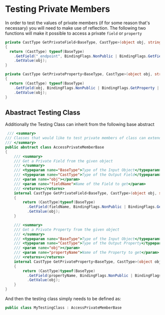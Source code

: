 # Testing Private Members

In order to test the values of private members (if for some reason that's necessary) you will need to make use of reflection. The following two functions will make it possible to access a private `field` or `property`

```cs
private CastType GetPrivateField<BaseType, CastType>(object obj, string fieldName)
{
  return (CastType) typeof(BaseType)
    .GetField("_endpoint", BindingFlags.NonPublic | BindingFlags.GetField | BindingFlags.Instance)
    .GetValue(obj);
}

private CastType GetPrivateProperty<BaseType, CastType>(object obj, string fieldName)
{
  return (CastType) typeof(BaseType)
    .GetField(obj, BindingFlags.NonPublic | BindingFlags.GetProperty | BindingFlags.Instance)
    .GetValue(obj);
}
```

## Abastract Testing Class

Additionally the Testing Class can inherit from the following base abstract

```cs
 /// <summary>
/// Classes that would like to test private members of class can extend this
/// </summary>
public abstract class AccessPrivateMemberBase
{
    /// <summary>
    /// Get a Private Field from the given object
    /// </summary>
    /// <typeparam name="BaseType">Type of the Input Object</typeparam>
    /// <typeparam name="CastType">Type of the Output Field</typeparam>
    /// <param name="obj"></param>
    /// <param name="fieldName">Name of the Field to get</param>
    /// <returns></returns>
    internal CastType GetPrivateField<BaseType, CastType>(object obj, string fieldName)
    {
        return (CastType)typeof(BaseType)
          .GetField(fieldName, BindingFlags.NonPublic | BindingFlags.GetField | BindingFlags.Instance)
          .GetValue(obj);
    }

    /// <summary>
    /// Get a Private Property from the given object
    /// </summary>
    /// <typeparam name="BaseType">Type of the Input Object</typeparam>
    /// <typeparam name="CastType">Type of the Output Property</typeparam>
    /// <param name="obj"></param>
    /// <param name="propertyName">Name of the Property to get</param>
    /// <returns></returns>
    internal CastType GetPrivateProperty<BaseType, CastType>(object obj, string propertyName)
    {
        return (CastType)typeof(BaseType)
          .GetField(propertyName, BindingFlags.NonPublic | BindingFlags.GetProperty | BindingFlags.Instance)
          .GetValue(obj);
    }
}
```

And then the testing class simply needs to be defined as:

```cs
public class MyTestingClass : AccessPrivateMemberBase
```
